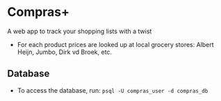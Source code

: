 # Compras+

A web app to track your shopping lists with a twist

-   For each product prices are looked up at local grocery stores: Albert Heijn, Jumbo, Dirk vd Broek, etc.

## Database

-   To access the database, run: `psql -U compras_user -d compras_db`
